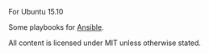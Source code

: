 For Ubuntu 15.10

Some playbooks for [Ansible](http://docs.ansible.com/).

All content is licensed under MIT unless otherwise stated.
